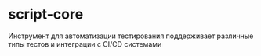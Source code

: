 # script-core
Инструмент для автоматизации тестирования поддерживает различные типы тестов и интеграции с CI/CD системами
